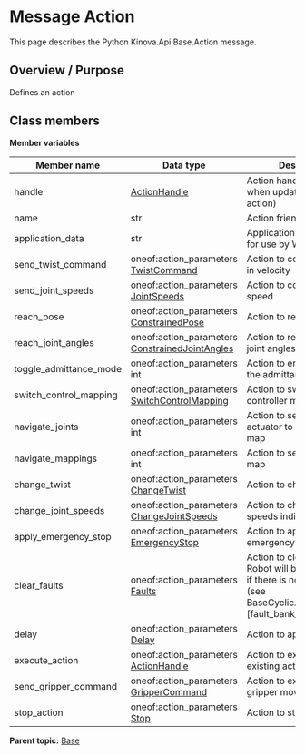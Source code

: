 # Message Action

This page describes the Python Kinova.Api.Base.Action message.

## Overview / Purpose

Defines an action

## Class members

 **Member variables** 

|Member name|Data type|Description|
|-----------|---------|-----------|
|handle| [ActionHandle](msg_Base_ActionHandle.md#)|Action handle \(useful when updating an existing action\)|
|name|str|Action friendly name|
|application\_data|str|Application data \(reserved for use by Web App\)|
|send\_twist\_command|oneof:action\_parameters [TwistCommand](msg_Base_TwistCommand.md#)|Action to control the robot in velocity|
|send\_joint\_speeds|oneof:action\_parameters [JointSpeeds](msg_Base_JointSpeeds.md#)|Action to control each joint speed|
|reach\_pose|oneof:action\_parameters [ConstrainedPose](msg_Base_ConstrainedPose.md#)|Action to reach a pose|
|reach\_joint\_angles|oneof:action\_parameters [ConstrainedJointAngles](msg_Base_ConstrainedJointAngles.md#)|Action to reach a series of joint angles|
|toggle\_admittance\_mode|oneof:action\_parameters int|Action to enable or disable the admittance mode|
|switch\_control\_mapping|oneof:action\_parameters [SwitchControlMapping](msg_Base_SwitchControlMapping.md#)|Action to switch the active controller map|
|navigate\_joints|oneof:action\_parameters int|Action to select the next actuator to control in a map|
|navigate\_mappings|oneof:action\_parameters int|Action to select a different map|
|change\_twist|oneof:action\_parameters [ChangeTwist](msg_Base_ChangeTwist.md#)|Action to change twist|
|change\_joint\_speeds|oneof:action\_parameters [ChangeJointSpeeds](msg_Base_ChangeJointSpeeds.md#)|Action to change the joint speeds individually|
|apply\_emergency\_stop|oneof:action\_parameters [EmergencyStop](msg_Base_EmergencyStop.md#)|Action to apply robot emergency stop|
|clear\_faults|oneof:action\_parameters [Faults](msg_Base_Faults.md#)|Action to clear faults. Robot will be able to move if there is no more fault \(see BaseCyclic.BaseFeedback.\[fault\_bank\_a | fault\_bank\_b\]\)|
|delay|oneof:action\_parameters [Delay](msg_Base_Delay.md#)|Action to apply a delay|
|execute\_action|oneof:action\_parameters [ActionHandle](msg_Base_ActionHandle.md#)|Action to execute an existing action|
|send\_gripper\_command|oneof:action\_parameters [GripperCommand](msg_Base_GripperCommand.md#)|Action to execute a gripper movement|
|stop\_action|oneof:action\_parameters [Stop](msg_Base_Stop.md#)|Action to stop movement|

**Parent topic:** [Base](../references/summary_Base.md)

